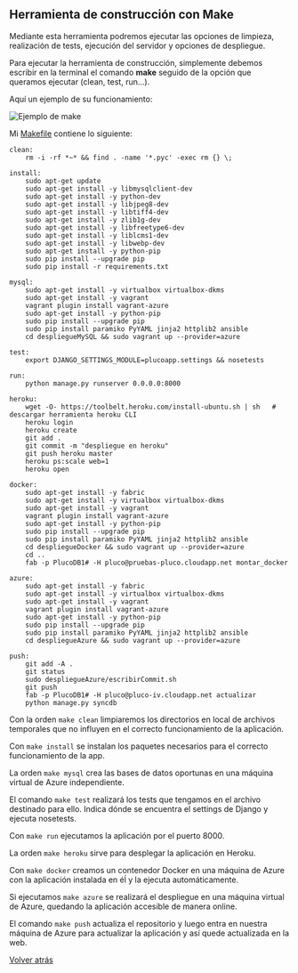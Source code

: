## Herramienta de construcción con Make

Mediante esta herramienta podremos ejecutar las opciones de limpieza, realización de tests, ejecución del servidor y opciones de despliegue.

Para ejecutar la herramienta de construcción, simplemente debemos escribir en la terminal el comando **make** seguido de la opción que queramos ejecutar (clean, test, run...).

Aquí un ejemplo de su funcionamiento:

![Ejemplo de make](http://i628.photobucket.com/albums/uu6/romilgildo/testPluco_zps40wctlgf.png)

Mi [Makefile](https://github.com/romilgildo/IV-PLUCO-RMH/blob/master/Makefile) contiene lo siguiente:

```
clean:
	rm -i -rf *~* && find . -name '*.pyc' -exec rm {} \;
	
install:
	sudo apt-get update 
	sudo apt-get install -y libmysqlclient-dev
	sudo apt-get install -y python-dev
	sudo apt-get install -y libjpeg8-dev
	sudo apt-get install -y libtiff4-dev
	sudo apt-get install -y zlib1g-dev
	sudo apt-get install -y libfreetype6-dev
	sudo apt-get install -y liblcms1-dev
	sudo apt-get install -y libwebp-dev
	sudo apt-get install -y python-pip
	sudo pip install --upgrade pip
	sudo pip install -r requirements.txt
	
mysql:
	sudo apt-get install -y virtualbox virtualbox-dkms
	sudo apt-get install -y vagrant
	vagrant plugin install vagrant-azure
	sudo apt-get install -y python-pip
	sudo pip install --upgrade pip
	sudo pip install paramiko PyYAML jinja2 httplib2 ansible
	cd despliegueMySQL && sudo vagrant up --provider=azure

test: 
	export DJANGO_SETTINGS_MODULE=plucoapp.settings && nosetests
	
run:
	python manage.py runserver 0.0.0.0:8000
	
heroku:
	wget -O- https://toolbelt.heroku.com/install-ubuntu.sh | sh   # descargar herramienta heroku CLI
	heroku login
	heroku create
	git add .
	git commit -m "despliegue en heroku"
	git push heroku master
	heroku ps:scale web=1
	heroku open

docker:
	sudo apt-get install -y fabric
	sudo apt-get install -y virtualbox virtualbox-dkms
	sudo apt-get install -y vagrant
	vagrant plugin install vagrant-azure
	sudo apt-get install -y python-pip
	sudo pip install --upgrade pip
	sudo pip install paramiko PyYAML jinja2 httplib2 ansible
	cd despliegueDocker && sudo vagrant up --provider=azure
	cd ..
	fab -p PlucoDB1# -H pluco@pruebas-pluco.cloudapp.net montar_docker
	
azure:
	sudo apt-get install -y fabric
	sudo apt-get install -y virtualbox virtualbox-dkms
	sudo apt-get install -y vagrant
	vagrant plugin install vagrant-azure
	sudo apt-get install -y python-pip
	sudo pip install --upgrade pip
	sudo pip install paramiko PyYAML jinja2 httplib2 ansible
	cd despliegueAzure && sudo vagrant up --provider=azure
	
push:
	git add -A .
	git status
	sudo despliegueAzure/escribirCommit.sh
	git push
	fab -p PlucoDB1# -H pluco@pluco-iv.cloudapp.net actualizar
	python manage.py syncdb
```

Con la orden `make clean` limpiaremos los directorios en local de archivos temporales que no influyen en el correcto funcionamiento de la aplicación.

Con `make install` se instalan los paquetes necesarios para el correcto funcionamiento de la app. 

La orden `make mysql` crea las bases de datos oportunas en una máquina virtual de Azure independiente.

El comando `make test` realizará los tests que tengamos en el archivo destinado para ello. Indica dónde se encuentra el settings de Django y ejecuta nosetests.

Con `make run` ejecutamos la aplicación por el puerto 8000.

La orden `make heroku` sirve para desplegar la aplicación en Heroku.

Con `make docker` creamos un contenedor Docker en una máquina de Azure con la aplicación instalada en éĺ y la ejecuta automáticamente.

Si ejecutamos `make azure` se realizará el despliegue en una máquina virtual de Azure, quedando la aplicación accesible de manera online.

El comando `make push` actualiza el repositorio y luego entra en nuestra máquina de Azure para actualizar la aplicación y así quede actualizada en la web.


[Volver atrás](https://github.com/romilgildo/IV-PLUCO-RMH)
